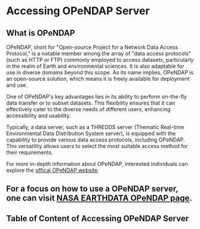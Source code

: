Accessing OPeNDAP Server
===

##  What is OPeNDAP
OPeNDAP, short for "Open-source Project for a Network Data Access Protocol," is a notable member among the array of "data access protocols" (such as HTTP or FTP) commonly employed to access datasets, particularly in the realm of Earth and environmental sciences. It is also adaptable for use in diverse domains beyond this scope. As its name implies, OPeNDAP is an open-source solution, which means it is freely available for deployment and use.

One of OPeNDAP's key advantages lies in its ability to perform on-the-fly data transfer or to subset datasets. This flexibility ensures that it can effectively cater to the diverse needs of different users, enhancing accessibility and usability.

Typically, a data server, such as a THREDDS server (Thematic Real-time Environmental Data Distribution System server), is equipped with the capability to provide various data access protocols, including OPeNDAP. This versatility allows users to select the most suitable access method for their requirements.

For more in-depth information about OPeNDAP, interested individuals can explore the [offical OPeNDAP website](https://www.opendap.org).

For a focus on how to use a OPeNDAP server, one can visit [NASA EARTHDATA OPeNDAP page](https://www.earthdata.nasa.gov/engage/open-data-services-and-software/api/opendap).
---

##  Table of Content of Accessing OPeNDAP Server
```{tableofcontents}
```
